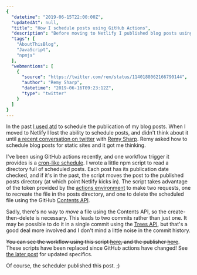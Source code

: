 ```yaml
---
{
  "datetime": "2019-06-15T22:00:00Z",
  "updatedAt": null,
  "title": "How I schedule posts using GitHub Actions",
  "description": "Before moving to Netlify I published blog posts using atd. I describe how I use GitHub Actions to recover this behaviour.",
  "tags": [
    "AboutThisBlog",
    "JavaScript",
    "npmjs"
  ],
  "webmentions": [
    {
      "source": "https://twitter.com/rem/status/1140188062166790144",
      "author": "Remy Sharp",
      "datetime": "2019-06-16T09:23:12Z",
      "type": "twitter"
    }
  ]
}
---
```

In the past [I used atd](/blog/how-i-schedule-posts-using-atd) to schedule the
publication of my blog posts. When I moved to Netlify I lost the ability to
schedule posts, and didn't think about it until
[a recent conversation on twitter][convo] with [Remy Sharp][remy]. Remy asked
how to schedule blog posts for static sites and it got me thinking.

I've been using GitHub actions recently, and one workflow trigger it provides
is a [cron-like schedule][cron-like]. I wrote a little npm script to read a
directory full of scheduled posts. Each post has its publication date checked,
and if it's in the past, the script moves the post to the published posts
directory (at which point Netlify kicks in). The script takes advantage of the
token provided by the [actions environment][environment] to make two requests,
one to recreate the file in the posts directory, and one to delete the scheduled
file using the GitHub [Contents API][contents-api].

Sadly, there's no way to _move_ a file using the Contents API, so the
create-then-delete is necessary. This leads to two commits rather than just
one. It may be possible to do it in a single commit using the
[Trees API][trees-api], but that's a good deal more involved and I don't mind
a little noise in the commit history.

~~You can see the workflow using this script [here][workflow], and the publisher
[here][publisher]~~. These scripts have  been replaced since GitHub actions have
changed! See [the later post][next-post] for updated specifics.

Of course, the scheduler published this post. ;)

[convo]: https://twitter.com/qubyte/status/1139904277894369281
[remy]: https://remysharp.com/
[cron-like]: https://developer.github.com/actions/managing-workflows/creating-and-cancelling-a-workflow/#scheduling-a-workflow
[environment]: https://developer.github.com/actions/creating-github-actions/accessing-the-runtime-environment/#environment-variables
[contents-api]: https://developer.github.com/v3/repos/contents/
[trees-api]: https://developer.github.com/v3/git/trees/
[workflow]: https://github.com/qubyte/qubyte-codes/blob/master/.github/main.workflow
[publisher]: https://github.com/qubyte/qubyte-codes/blob/master/publish-scheduled.js
[next-post]: /blog/cleaner-scheduled-posts-publication
